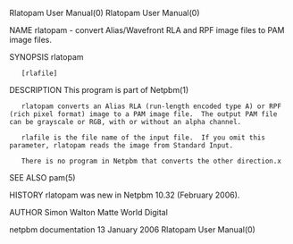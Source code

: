 Rlatopam User Manual(0)                                                                                                                                                               Rlatopam User Manual(0)



NAME
       rlatopam - convert Alias/Wavefront RLA and RPF image files to PAM image files.


SYNOPSIS
       rlatopam

       [rlafile]


DESCRIPTION
       This program is part of Netpbm(1)

       rlatopam converts an Alias RLA (run-length encoded type A) or RPF (rich pixel format) image to a PAM image file.  The output PAM file can be grayscale or RGB, with or without an alpha channel.

       rlafile is the file name of the input file.  If you omit this parameter, rlatopam reads the image from Standard Input.

       There is no program in Netpbm that converts the other direction.x


SEE ALSO
       pam(5)



HISTORY
       rlatopam was new in Netpbm 10.32 (February 2006).


AUTHOR
       Simon Walton Matte World Digital



netpbm documentation                                                                           13 January 2006                                                                        Rlatopam User Manual(0)
